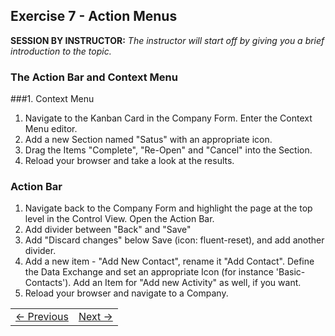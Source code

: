 ## Exercise 7 - Action Menus
**SESSION BY INSTRUCTOR:** *The instructor will start off by giving you a brief introduction to the topic.*

### The Action Bar and Context Menu


###1. Context Menu

1. Navigate to the Kanban Card in the Company Form. Enter the Context Menu editor.
2. Add a new Section named "Satus" with an appropriate icon.
3. Drag the Items "Complete", "Re-Open" and "Cancel" into the Section.
4. Reload your browser and take a look at the results.

### Action Bar
1. Navigate back to the Company Form and highlight the page at the top level in the Control View. Open the Action Bar.  
2. Add divider between "Back" and "Save"
2. Add "Discard changes" below Save (icon: fluent-reset), and add another divider.
3. Add a new item - "Add New Contact", rename it "Add Contact". Define the Data Exchange and set an appropriate Icon (for instance 'Basic-Contacts'). Add an Item for "Add new Activity" as well, if you want.
4. Reload your browser and navigate to a Company.

<table>
   <tr><td><a href="exercise-06-2.md"><- Previous</a></td><td align="right"><a href="exercise-08.md">Next -></a></td></tr>
</table>
